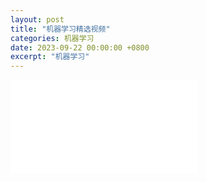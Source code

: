 ```yaml
---
layout: post
title: "机器学习精选视频"
categories: 机器学习
date: 2023-09-22 00:00:00 +0800
excerpt: "机器学习"
---
```




<iframe src="//player.bilibili.com/player.html?bvid=BV12m4y1C7qv&page=1" scrolling="no" border="0" frameborder="no" framespacing="0" allowfullscreen="true"> </iframe>

